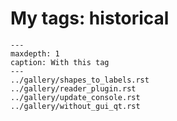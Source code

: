 # My tags: historical

```{toctree}
---
maxdepth: 1
caption: With this tag
---
../gallery/shapes_to_labels.rst
../gallery/reader_plugin.rst
../gallery/update_console.rst
../gallery/without_gui_qt.rst
```
